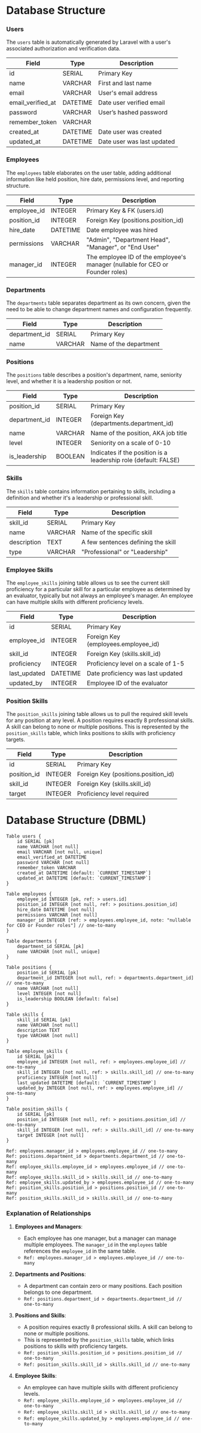 # Database Structure

### Users
The `users` table is automatically generated by Laravel with a user's associated authorization and verification data.

| Field            | Type              | Description                          |
| ---------------- | ----------------- | ------------------------------------ |
| id               | SERIAL            | Primary Key                          |
| name             | VARCHAR           | First and last name                  |
| email            | VARCHAR           | User's email address                 |
| email_verified_at| DATETIME          | Date user verified email             |
| password         | VARCHAR           | User’s hashed password               |
| remember_token   | VARCHAR           |                                      |
| created_at       | DATETIME          | Date user was created                |
| updated_at       | DATETIME          | Date user was last updated           |

### Employees
The `employees` table elaborates on the user table, adding additional information like held position, hire date, permissions level, and reporting structure.

| Field            | Type              | Description                          |
| ---------------- | ----------------- | ------------------------------------ |
| employee_id      | INTEGER           | Primary Key & FK (users.id)          |
| position_id      | INTEGER           | Foreign Key (positions.position_id)  |
| hire_date        | DATETIME          | Date employee was hired              |
| permissions      | VARCHAR           | "Admin", "Department Head", "Manager", or "End User" |
| manager_id       | INTEGER           | The employee ID of the employee's manager (nullable for CEO or Founder roles) |

### Departments
The `departments` table separates department as its own concern, given the need to be able to change department names and configuration frequently.

| Field            | Type              | Description                          |
| ---------------- | ----------------- | ------------------------------------ |
| department_id    | SERIAL            | Primary Key                          |
| name             | VARCHAR           | Name of the department               |

### Positions
The `positions` table describes a position's department, name, seniority level, and whether it is a leadership position or not.

| Field            | Type              | Description                          |
| ---------------- | ----------------- | ------------------------------------ |
| position_id      | SERIAL            | Primary Key                          |
| department_id    | INTEGER           | Foreign Key (departments.department_id) |
| name             | VARCHAR           | Name of the position, AKA job title  |
| level            | INTEGER           | Seniority on a scale of 0-10         |
| is_leadership    | BOOLEAN           | Indicates if the position is a leadership role (default: FALSE) |

### Skills
The `skills` table contains information pertaining to skills, including a definition and whether it's a leadership or professional skill.

| Field            | Type              | Description                          |
| ---------------- | ----------------- | ------------------------------------ |
| skill_id         | SERIAL            | Primary Key                          |
| name             | VARCHAR           | Name of the specific skill           |
| description      | TEXT              | A few sentences defining the skill   |
| type             | VARCHAR           | "Professional" or "Leadership"       |

### Employee Skills
The `employee_skills` joining table allows us to see the current skill proficiency for a particular skill for a particular employee as determined by an evaluator, typically but not always an employee's manager. An employee can have multiple skills with different proficiency levels.

| Field            | Type              | Description                          |
| ---------------- | ----------------- | ------------------------------------ |
| id               | SERIAL            | Primary Key                          |
| employee_id      | INTEGER           | Foreign Key (employees.employee_id)  |
| skill_id         | INTEGER           | Foreign Key (skills.skill_id)        |
| proficiency      | INTEGER           | Proficiency level on a scale of 1-5  |
| last_updated     | DATETIME          | Date proficiency was last updated    |
| updated_by       | INTEGER           | Employee ID of the evaluator         |

### Position Skills
The `position_skills` joining table allows us to pull the required skill levels for any position at any level. A position requires exactly 8 professional skills. A skill can belong to none or multiple positions. This is represented by the `position_skills` table, which links positions to skills with proficiency targets.

| Field            | Type              | Description                          |
| ---------------- | ----------------- | ------------------------------------ |
| id               | SERIAL            | Primary Key                          |
| position_id      | INTEGER           | Foreign Key (positions.position_id)  |
| skill_id         | INTEGER           | Foreign Key (skills.skill_id)        |
| target           | INTEGER           | Proficiency level required           |




# Database Structure (DBML)

```dbml
Table users {
    id SERIAL [pk]
    name VARCHAR [not null]
    email VARCHAR [not null, unique]
    email_verified_at DATETIME
    password VARCHAR [not null]
    remember_token VARCHAR
    created_at DATETIME [default: `CURRENT_TIMESTAMP`]
    updated_at DATETIME [default: `CURRENT_TIMESTAMP`]
}

Table employees {
    employee_id INTEGER [pk, ref: > users.id]
    position_id INTEGER [not null, ref: > positions.position_id]
    hire_date DATETIME [not null]
    permissions VARCHAR [not null]
    manager_id INTEGER [ref: > employees.employee_id, note: "nullable for CEO or Founder roles"] // one-to-many
}

Table departments {
    department_id SERIAL [pk]
    name VARCHAR [not null, unique]
}

Table positions {
    position_id SERIAL [pk]
    department_id INTEGER [not null, ref: > departments.department_id] // one-to-many
    name VARCHAR [not null]
    level INTEGER [not null]
    is_leadership BOOLEAN [default: false]
}

Table skills {
    skill_id SERIAL [pk]
    name VARCHAR [not null]
    description TEXT
    type VARCHAR [not null]
}

Table employee_skills {
    id SERIAL [pk]
    employee_id INTEGER [not null, ref: > employees.employee_id] // one-to-many
    skill_id INTEGER [not null, ref: > skills.skill_id] // one-to-many
    proficiency INTEGER [not null]
    last_updated DATETIME [default: `CURRENT_TIMESTAMP`]
    updated_by INTEGER [not null, ref: > employees.employee_id] // one-to-many
}

Table position_skills {
    id SERIAL [pk]
    position_id INTEGER [not null, ref: > positions.position_id] // one-to-many
    skill_id INTEGER [not null, ref: > skills.skill_id] // one-to-many
    target INTEGER [not null]
}

Ref: employees.manager_id > employees.employee_id // one-to-many
Ref: positions.department_id > departments.department_id // one-to-many
Ref: employee_skills.employee_id > employees.employee_id // one-to-many
Ref: employee_skills.skill_id > skills.skill_id // one-to-many
Ref: employee_skills.updated_by > employees.employee_id // one-to-many
Ref: position_skills.position_id > positions.position_id // one-to-many
Ref: position_skills.skill_id > skills.skill_id // one-to-many
```

### Explanation of Relationships

1. **Employees and Managers**:
    - Each employee has one manager, but a manager can manage multiple employees. The `manager_id` in the `employees` table references the `employee_id` in the same table.
    - `Ref: employees.manager_id > employees.employee_id // one-to-many`

2. **Departments and Positions**:
    - A department can contain zero or many positions. Each position belongs to one department.
    - `Ref: positions.department_id > departments.department_id // one-to-many`

3. **Positions and Skills**:
    - A position requires exactly 8 professional skills. A skill can belong to none or multiple positions.
    - This is represented by the `position_skills` table, which links positions to skills with proficiency targets.
    - `Ref: position_skills.position_id > positions.position_id // one-to-many`
    - `Ref: position_skills.skill_id > skills.skill_id // one-to-many`

4. **Employee Skills**:
    - An employee can have multiple skills with different proficiency levels.
    - `Ref: employee_skills.employee_id > employees.employee_id // one-to-many`
    - `Ref: employee_skills.skill_id > skills.skill_id // one-to-many`
    - `Ref: employee_skills.updated_by > employees.employee_id // one-to-many`
